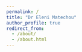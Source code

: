 ```yaml
---
permalink: /
title: "Dr Eleni Matechou"
author_profile: true
redirect_from: 
  - /about/
  - /about.html
---
```


